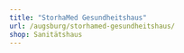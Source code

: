 ```yaml
---
title: "StorhaMed Gesundheitshaus"
url: /augsburg/storhamed-gesundheitshaus/
shop: Sanitätshaus
---
```

